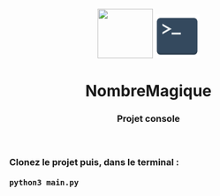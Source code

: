 <br>
<div align="center">
  <img height="90px" width="100px" src="https://cdn.jsdelivr.net/gh/devicons/devicon/icons/python/python-original.svg" />
  <img height="80px" src="./img/terminal_icon.png">
</div>

<h1 align="center">NombreMagique</h1>

<h3 align="center">Projet console<h3>
<br>


Clonez le projet puis, dans le terminal :
```
python3 main.py
```
<br>
